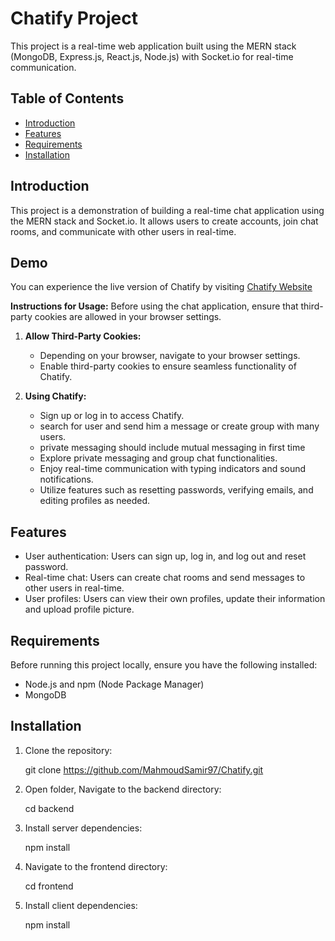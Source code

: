 # Chatify Project

This project is a real-time web application built using the MERN stack (MongoDB, Express.js, React.js, Node.js) with Socket.io for real-time communication.

## Table of Contents

- [Introduction](#introduction)
- [Features](#features)
- [Requirements](#requirements)
- [Installation](#installation)


## Introduction 

This project is a demonstration of building a real-time chat application using the MERN stack and Socket.io. It allows users to create accounts, join chat rooms, and communicate with other users in real-time.

## Demo

You can experience the live version of Chatify by visiting [Chatify Website](https://chatify-react.onrender.com) 

**Instructions for Usage:**
Before using the chat application, ensure that third-party cookies are allowed in your browser settings.

1. **Allow Third-Party Cookies:**
   - Depending on your browser, navigate to your browser settings.
   - Enable third-party cookies to ensure seamless functionality of Chatify.

2. **Using Chatify:**
   - Sign up or log in to access Chatify.
   - search for user and send him a message or create group with many users.
   - private messaging should include mutual messaging in first time
   - Explore private messaging and group chat functionalities.
   - Enjoy real-time communication with typing indicators and sound notifications.
   - Utilize features such as resetting passwords, verifying emails, and editing profiles as needed.



## Features

- User authentication: Users can sign up, log in, and log out and reset password.
- Real-time chat: Users can create chat rooms and send messages to other users in real-time.
- User profiles: Users can view their own profiles, update their information and upload profile picture.

## Requirements

Before running this project locally, ensure you have the following installed:

- Node.js and npm (Node Package Manager)
- MongoDB

## Installation

1. Clone the repository:

   git clone https://github.com/MahmoudSamir97/Chatify.git
2. Open folder, Navigate to the backend directory:

   cd backend
3. Install server dependencies:

   npm install 
4. Navigate to the frontend directory:

   cd frontend 
5. Install client dependencies:

   npm install  

